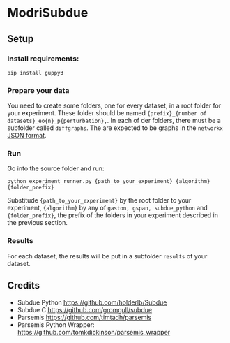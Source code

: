 # ModriSubdue

## Setup
### Install requirements:
```
pip install guppy3
```

### Prepare your data
You need to create some folders, one for every dataset, in a root folder for your experiment.
These folder should be named `{prefix}_{number of datasets}_eo{n}_p{perturbation},`. In each of der folders, there must be a subfolder called `diffgraphs`. The are expected to be graphs in the `networkx` [JSON format](https://networkx.org/documentation/stable/reference/readwrite/json_graph.html).


### Run
Go into the source folder and run:
```
python experiment_runner.py {path_to_your_experiment} {algorithm} {folder_prefix}
```

Substitude `{path_to_your_experiment}` by the root folder to your experiment, `{algorithm}` by any of `gaston, gspan, subdue_python` and `{folder_prefix}`, the prefix of the folders in your experiment described in the previous section.

### Results
For each dataset, the results will be put in a subfolder `results` of your dataset.

## Credits
- Subdue Python https://github.com/holderlb/Subdue
- Subdue C https://github.com/gromgull/subdue
- Parsemis https://github.com/timtadh/parsemis
- Parsemis Python Wrapper: https://github.com/tomkdickinson/parsemis_wrapper
